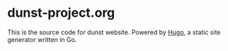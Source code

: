 # dunst-project.org

This is the source code for dunst website. Powered by [Hugo](http://gohugo.io/), a static site generator written in Go.
